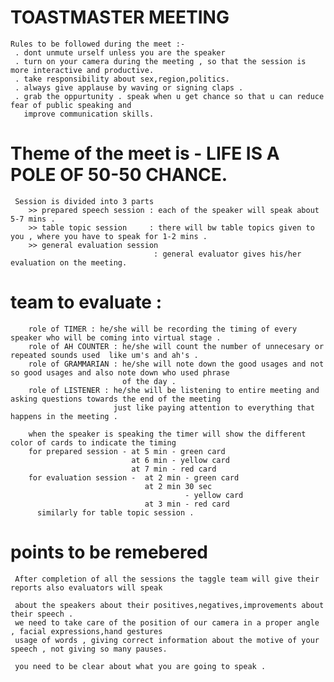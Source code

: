 # TOASTMASTER MEETING 
    Rules to be followed during the meet :-
     . dont unmute urself unless you are the speaker 
     . turn on your camera during the meeting , so that the session is more interactive and productive. 
     . take responsibility about sex,region,politics. 
     . always give applause by waving or signing claps .
     . grab the oppurtunity . speak when u get chance so that u can reduce fear of public speaking and 
       improve communication skills.
# Theme of the meet is - LIFE IS A POLE OF 50-50 CHANCE.
     Session is divided into 3 parts 
        >> prepared speech session : each of the speaker will speak about 5-7 mins .
        >> table topic session     : there will bw table topics given to you , where you have to speak for 1-2 mins .
        >> general evaluation session
                                    : general evaluator gives his/her evaluation on the meeting.
# team to evaluate :
        role of TIMER : he/she will be recording the timing of every speaker who will be coming into virtual stage .
        role of AH COUNTER : he/she will count the number of unnecesary or repeated sounds used  like um's and ah's .
        role of GRAMMARIAN : he/she will note down the good usages and not so good usages and also note down who used phrase 
                             of the day .
        role of LISTENER : he/she will be listening to entire meeting and asking questions towards the end of the meeting 
                           just like paying attention to everything that happens in the meeting .
                           
        when the speaker is speaking the timer will show the different color of cards to indicate the timing 
        for prepared session - at 5 min - green card
                               at 6 min - yellow card 
                               at 7 min - red card
        for evaluation session -  at 2 min - green card
                                  at 2 min 30 sec 
                                           - yellow card
                                  at 3 min - red card
          similarly for table topic session .
# points to be remebered
     
     After completion of all the sessions the taggle team will give their reports also evaluators will speak
     
     about the speakers about their positives,negatives,improvements about their speech .
     we need to take care of the position of our camera in a proper angle , facial expressions,hand gestures
     usage of words , giving correct information about the motive of your speech , not giving so many pauses.
      
     you need to be clear about what you are going to speak .

 
           
